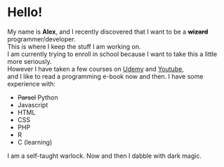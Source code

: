 # Hello!

My name is **Alex**, and I recently discovered that I want to be a **<s>wizard</s>** programmer/developer.<br>
This is where I keep the stuff I am working on.<br>
I am currently trying to enroll in school because I want to take this a little more seriously.<br>
However I have taken a few courses on [Udemy](https://udemy.com) and [Youtube](https://youtube.com), <br>
and I like to read a programming e-book now and then.
I have some experience with:
  - <s>Parsel</s> Python
  - Javascript
  - HTML
  - CSS
  - PHP
  - R
  - C (learning)
  
I am a self-taught warlock. Now and then I dabble with dark magic.
